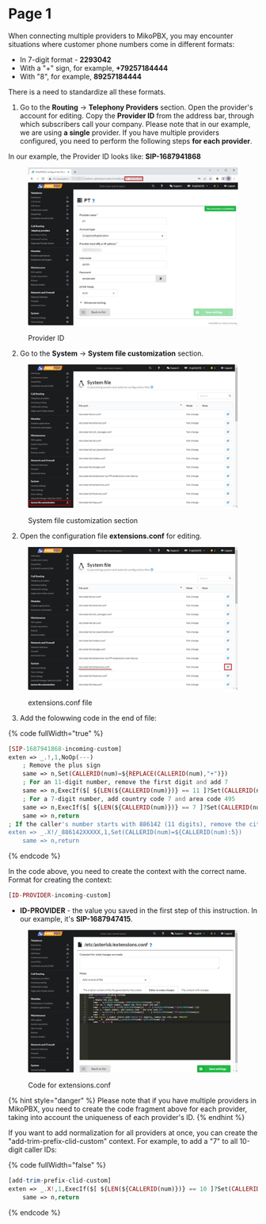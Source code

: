 # Page 1

When connecting multiple providers to MikoPBX, you may encounter situations where customer phone numbers come in different formats:

* In 7-digit format - **2293042**
* With a "+" sign, for example, **+79257184444**
* With "8", for example, **89257184444**

There is a need to standardize all these formats.

1. Go to the **Routing** → **Telephony Providers** section. Open the provider's account for editing. Copy the **Provider ID** from the address bar, through which subscribers call your company. Please note that in our example, we are using **a single** provider. If you have multiple providers configured, you need to perform the following steps **for each provider**.

In our example, the Provider ID looks like: **SIP-1687941868**

<figure><img src="../../.gitbook/assets/ProviderID (1).png" alt=""><figcaption><p>Provider ID</p></figcaption></figure>

2. Go to the **System** → **System file customization** section.

<figure><img src="../../.gitbook/assets/SystemFileCustomization.png" alt=""><figcaption><p>System file customization section</p></figcaption></figure>

2. Open the configuration file **extensions.conf** for editing.

<figure><img src="../../.gitbook/assets/EditExtensions.conf.png" alt=""><figcaption><p>extensions.conf file </p></figcaption></figure>

3. Add the folowwing code in the end of file:

{% code fullWidth="true" %}
```php
[SIP-1687941868-incoming-custom]
exten => _.!,1,NoOp(---)
    ; Remove the plus sign
    same => n,Set(CALLERID(num)=${REPLACE(CALLERID(num),"+")})
    ; For an 11-digit number, remove the first digit and add 7
    same => n,ExecIf($[ ${LEN(${CALLERID(num)})} == 11 ]?Set(CALLERID(num)=7${CALLERID(num):1}))
    ; For a 7-digit number, add country code 7 and area code 495
    same => n,ExecIf($[ ${LEN(${CALLERID(num)})} == 7 ]?Set(CALLERID(num)=7495${CALLERID(num)}))
    same => n,return
; If the caller's number starts with 886142 (11 digits), remove the city code "886142" 
exten => _.X!/_886142XXXXX,1,Set(CALLERID(num)=${CALLERID(num):5})
    same => n,return
```
{% endcode %}

In the code above, you need to create the context with the correct name.\
Format for creating the context:

```php
[ID-PROVIDER-incoming-custom]
```

* **ID-PROVIDER** - the value you saved in the first step of this instruction. In our example, it's **SIP-1687947415**.

<figure><img src="../../.gitbook/assets/codeForExtensionsConf2.png" alt=""><figcaption><p>Code for extensions.conf </p></figcaption></figure>

{% hint style="danger" %}
Please note that if you have multiple providers in MikoPBX, you need to create the code fragment above for each provider, taking into account the uniqueness of each provider's ID.
{% endhint %}

If you want to add normalization for all providers at once, you can create the "add-trim-prefix-clid-custom" context. For example, to add a "7" to all 10-digit caller IDs:

{% code fullWidth="false" %}
```php
[add-trim-prefix-clid-custom]
exten => _.X!,1,ExecIf($[ ${LEN(${CALLERID(num)})} == 10 ]?Set(CALLERID(num)=7${CALLERID(num)}))
	same => n,return
```
{% endcode %}
